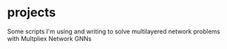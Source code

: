 # projects

Some scripts I'm using and writing to solve multilayered network problems with Multpliex Network GNNs
